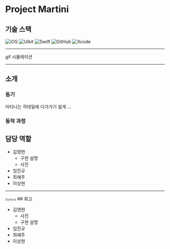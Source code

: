 # Project Martini

## 기술 스택

![iOS](https://img.shields.io/badge/-000000?style=flat&logo=ios)  ![UIkit](https://img.shields.io/badge/UIkit-000000?style=flat&logo=UIkit) ![Swift](https://img.shields.io/badge/Swift-000000?style=flat&logo=Swift)   ![GitHub](https://img.shields.io/badge/-GitHub-181717?style=flat-square&logo=github)    ![Xcode](https://img.shields.io/badge/-Xcode-000000?style=flat-square&logo=Xcode)

---

gif 시뮬레이션

---

## 소개

### 동기

마티니는 칵테일에 다가가기 쉽게 ...

### 동작 과정



## 담당 역할

- 김영현
  - 구현 설명
  - 사진
- 임진규
- 최예주
- 이상현

---
<img src="https://user-images.githubusercontent.com/80687913/135737067-38d682c7-4454-42f9-b703-14337cbdd313.jpeg" alt="단체사진" style="zoom:50%;" />
## 회고

- 김영현
  - 사진
  - 구현 설명
- 임진규
- 최예주
- 이상현

